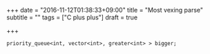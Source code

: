 +++
date = "2016-11-12T01:38:33+09:00"
title = "Most vexing parse"
subtitle = ""
tags = ["C plus plus"]
draft = true

+++

    priority_queue<int, vector<int>, greater<int> > bigger;
